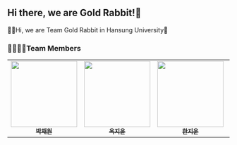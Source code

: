 ## Hi there, we are Gold Rabbit!👋

🙋‍♀️Hi, we are Team Gold Rabbit in Hansung University🌈

### 👨‍👩‍👧‍👧Team Members
<table>
  <tbody>
    <tr>
      <td align="center"><a href="https://github.com/muppychae1"><img src="https://avatars.githubusercontent.com/u/109191101?v=4" width="150px;" alt=""/><br /><sub><b>박채원</b></sub></a><br /></td>
      <td align="center"><a href="https://github.com/jiyoonOk"><img src="https://avatars.githubusercontent.com/u/117191908?v=4" width="150px;" alt=""/><br /><sub><b>옥지윤</b></sub></a><br /></td>
      <td align="center"><a href="https://github.com/Hjwoon"><img src="https://avatars.githubusercontent.com/u/100463930?v=4" width="150px;" alt=""/><br /><sub><b>한지운</b></sub></a><br /></td>
      <td align="center"><a href="https://github.com/SungJuyeon"><img src="https://avatars.githubusercontent.com/u/144316432?v=4" width="150px;" alt=""/><br /><sub><b>성주연</b></sub></a><br /></td>
    </tr>
  </tbody>
</table>
<!--

**Here are some ideas to get you started:**

🙋‍♀️ A short introduction - what is your organization all about?
🌈 Contribution guidelines - how can the community get involved?
👩‍💻 Useful resources - where can the community find your docs? Is there anything else the community should know?
🍿 Fun facts - what does your team eat for breakfast?
🧙 Remember, you can do mighty things with the power of [Markdown](https://docs.github.com/github/writing-on-github/getting-started-with-writing-and-formatting-on-github/basic-writing-and-formatting-syntax)
-->
